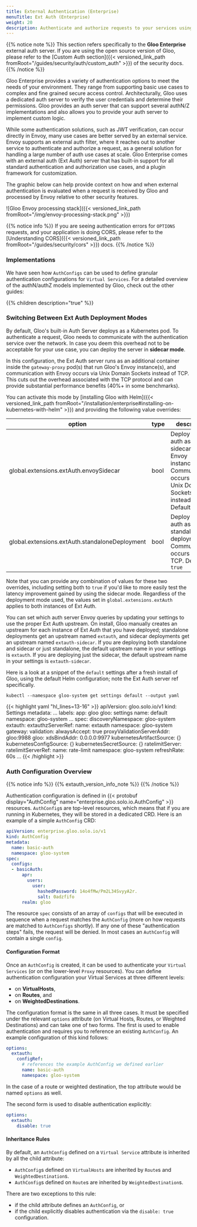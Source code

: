 ```yaml
---
title: External Authentication (Enterprise)
menuTitle: Ext Auth (Enterprise)
weight: 20
description: Authenticate and authorize requests to your services using Gloo's external auth service.
---
```


{{% notice note %}}
This section refers specifically to the **Gloo Enterprise** external auth server. If you are using the open source version of Gloo, please refer to the [Custom Auth section]({{< versioned_link_path fromRoot="/guides/security/auth/custom_auth" >}}) of the security docs.
{{% /notice %}}

Gloo Enterprise provides a variety of authentication options to meet the needs of your environment. They range from supporting basic use cases to complex and fine grained secure access control. Architecturally, Gloo uses a dedicated auth server to verify the user credentials and determine their permissions. Gloo provides an auth server that can support several authN/Z implementations and also allows you to provide your auth server to implement custom logic.

While some authentication solutions, such as JWT verification, can occur directly in Envoy, many use cases are better served by an external service. Envoy supports an external auth filter, where it reaches out to another service to authenticate and authorize a request, as a general solution for handling a large number of auth use cases at scale. Gloo Enterprise comes with an external auth (Ext Auth) server that has built-in support for all standard authentication and authorization use cases, and a plugin framework for customization.

The graphic below can help provide context on how and when external authentication is evaluated when a request is received by Gloo and processed by Envoy relative to other security features.

![Gloo Envoy processing stack]({{< versioned_link_path fromRoot="/img/envoy-processing-stack.png" >}})

{{% notice info %}}
If you are seeing authentication errors for `OPTIONS` requests, and your application is doing CORS, please refer to the [Understanding CORS]({{< versioned_link_path fromRoot="/guides/security/cors" >}}) docs.
{{% /notice %}}

### Implementations

We have seen how `AuthConfigs` can be used to define granular authentication configurations for `Virtual Services`. For a detailed overview of the authN/authZ models implemented by Gloo, check out the other guides:

{{% children description="true" %}}

### Switching Between Ext Auth Deployment Modes

By default, Gloo's built-in Auth Server deploys as a Kubernetes pod. To authenticate a request, Gloo needs to communicate with the authentication service over the network. In case you deem this overhead not to be acceptable for your use case, you can deploy the server in **sidecar mode**.

In this configuration, the Ext Auth server runs as an additional container inside the `gateway-proxy` pod(s) that run Gloo's Envoy instance(s), and communication with Envoy occurs via Unix Domain Sockets instead of TCP. This cuts out the overhead associated with the TCP protocol and can provide substantial performance benefits (40%+ in some benchmarks).

You can activate this mode by [installing Gloo with Helm]({{< versioned_link_path fromRoot="/installation/enterprise#installing-on-kubernetes-with-helm" >}}) and providing the following value overrides:

| option                                         | type | description                                                                                                                       |
| ---------------------------------------------- | ---- | --------------------------------------------------------------------------------------------------------------------------------- |
| global.extensions.extAuth.envoySidecar         | bool | Deploy ext-auth as a sidecar to Envoy instances. Communication occurs over Unix Domain Sockets instead of TCP. Default is `false` |
| global.extensions.extAuth.standaloneDeployment | bool | Deploy ext-auth as a standalone deployment. Communication occurs over TCP. Default is `true`                                      |

Note that you can provide any combination of values for these two overrides, including setting both to `true` if you'd like to more easily test the latency improvement gained by using the sidecar mode. Regardless of the deployment mode used, the values set in `global.extensions.extAuth` applies to both instances of Ext Auth.

You can set which auth server Envoy queries by updating your settings to use the proper Ext Auth upstream. On install, Gloo manually creates an upstream for each instance of Ext Auth that you have deployed; standalone deployments get an upstream named `extauth`, and sidecar deployments get an upstream named `extauth-sidecar`. If you are deploying both standalone and sidecar or just standalone, the default upstream name in your settings is `extauth`. If you are deploying just the sidecar, the default upstream name in your settings is `extauth-sidecar`.

Here is a look at a snippet of the `default` settings after a fresh install of Gloo, using the default Helm configuration; note the Ext Auth server ref specifically.

```shell
kubectl --namespace gloo-system get settings default --output yaml
```

{{< highlight yaml "hl_lines=13-16" >}}
apiVersion: gloo.solo.io/v1
kind: Settings
metadata:
  ...
  labels:
    app: gloo
    gloo: settings
  name: default
  namespace: gloo-system
  ...
spec:
  discoveryNamespace: gloo-system
  extauth:
    extauthzServerRef:
      name: extauth
      namespace: gloo-system
  gateway:
    validation:
      alwaysAccept: true
      proxyValidationServerAddr: gloo:9988
  gloo:
    xdsBindAddr: 0.0.0.0:9977
  kubernetesArtifactSource: {}
  kubernetesConfigSource: {}
  kubernetesSecretSource: {}
  ratelimitServer:
    ratelimitServerRef:
      name: rate-limit
      namespace: gloo-system
  refreshRate: 60s
  ...
{{< /highlight >}}

### Auth Configuration Overview

{{% notice info %}}
{{% extauth_version_info_note %}}
{{% /notice %}}

Authentication configuration is defined in {{< protobuf display="AuthConfig" name="enterprise.gloo.solo.io.AuthConfig" >}} resources. `AuthConfig`s are top-level resources, which means that if you are running in Kubernetes, they will be stored in a dedicated CRD. Here is an example of a simple `AuthConfig` CRD:

```yaml
apiVersion: enterprise.gloo.solo.io/v1
kind: AuthConfig
metadata:
  name: basic-auth
  namespace: gloo-system
spec:
  configs:
  - basicAuth:
      apr:
        users:
          user:
            hashedPassword: 14o4fMw/Pm2L34SvyyA2r.
            salt: 0adzfifo
      realm: gloo
```

The resource `spec` consists of an array of `configs` that will be executed in sequence when a request matches the `AuthConfig` (more on how requests are matched to `AuthConfigs` shortly). If any one of these "authentication steps" fails, the request will be denied. In most cases an `AuthConfig` will contain a single `config`.

#### Configuration Format

Once an `AuthConfig` is created, it can be used to authenticate your `Virtual Services` (or on the lower-level `Proxy` resources). You can define authentication configuration your Virtual Services at three different levels:

- on **VirtualHosts**,
- on **Routes**, and
- on **WeightedDestinations**.

The configuration format is the same in all three cases. It must be specified under the relevant `options` attribute (on Virtual Hosts, Routes, or Weighted Destinations) and can take one of two forms. The first is used to enable authentication and requires you to reference an existing `AuthConfig`. An example configuration of this kind follows:

```yaml
options:
  extauth:
    configRef:
      # references the example AuthConfig we defined earlier
      name: basic-auth
      namespace: gloo-system
```

In the case of a route or weighted destination, the top attribute would be named `options` as well.

The second form is used to disable authentication explicitly:

```yaml
options:
  extauth:
    disable: true
```

#### Inheritance Rules

By default, an `AuthConfig` defined on a `Virtual Service` attribute is inherited by all the child attribute:

- `AuthConfig`s defined on `VirtualHosts` are inherited by `Route`s and `WeightedDestination`s.
- `AuthConfig`s defined on `Route`s are inherited by `WeightedDestination`s.

There are two exceptions to this rule:

- if the child attribute defines an `AuthConfig`, or
- if the child explicitly disables authentication via the `disable: true` configuration.
